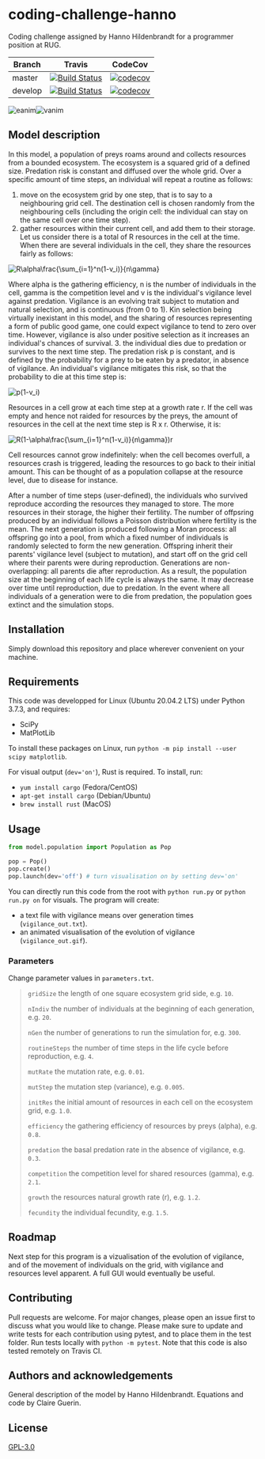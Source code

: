 # coding-challenge-hanno
Coding challenge assigned by Hanno Hildenbrandt for a programmer position at RUG.

Branch|Travis|CodeCov
---|---|---
master|[![Build Status](https://www.travis-ci.com/ClaireGuerin/coding-challenge-hanno.svg?branch=main)](https://www.travis-ci.com/ClaireGuerin/coding-challenge-hanno)|[![codecov](https://codecov.io/gh/ClaireGuerin/coding-challenge-hanno/branch/main/graph/badge.svg?token=IXKD9GDK7P)](https://codecov.io/gh/ClaireGuerin/coding-challenge-hanno)
develop|[![Build Status](https://www.travis-ci.com/ClaireGuerin/coding-challenge-hanno.svg?branch=develop)](https://www.travis-ci.com/ClaireGuerin/coding-challenge-hanno)|[![codecov](https://codecov.io/gh/ClaireGuerin/coding-challenge-hanno/branch/develop/graph/badge.svg?token=IXKD9GDK7P)](https://codecov.io/gh/ClaireGuerin/coding-challenge-hanno)

![eanim](gifs/ecosystem.gif)![vanim](gifs/vigilance.gif)

## Model description

In this model, a population of preys roams around and collects resources from a bounded ecosystem. The ecosystem is a squared grid of a defined size. Predation risk is constant and diffused over the whole grid. Over a specific amount of time steps, an individual will repeat a routine as follows:

1. move on the ecosystem grid by one step, that is to say to a neighbouring grid cell. The destination cell is chosen randomly from the neighbouring cells (including the origin cell: the individual can stay on the same cell over one time step).
2. gather resources within their current cell, and add them to their storage. Let us consider there is a total of R resources in the cell at the time. When there are several individuals in the cell, they share the resources fairly as follows:

<img src="https://latex.codecogs.com/svg.latex?R\alpha\frac{\sum_{i=1}^n(1-v_i)}{n\gamma}" title="R\alpha\frac{\sum_{i=1}^n(1-v_i)}{n\gamma}" />

Where alpha is the gathering efficiency, n is the number of individuals in the cell, gamma is the competition level and v is the individual's vigilance level against predation. Vigilance is an evolving trait subject to mutation and natural selection, and is continuous (from 0 to 1). Kin selection being virtually inexistant in this model, and the sharing of resources representing a form of public good game, one could expect vigilance to tend to zero over time. However, vigilance is also under positive selection as it increases an individual's chances of survival.
3. the individual dies due to predation or survives to the next time step. The predation risk p is constant, and is defined by the probability for a prey to be eaten by a predator, in absence of vigilance. An individual's vigilance mitigates this risk, so that the probability to die at this time step is:

<img src="https://latex.codecogs.com/svg.latex?p(1-v_i)" title="p(1-v_i)" />

Resources in a cell grow at each time step at a growth rate r. If the cell was empty and hence not raided for resources by the preys, the amount of resources in the cell at the next time step is R x r. Otherwise, it is:

<img src="https://latex.codecogs.com/svg.latex?R(1-\alpha\frac{\sum_{i=1}^n(1-v_i)}{n\gamma})r" title="R(1-\alpha\frac{\sum_{i=1}^n(1-v_i)}{n\gamma})r" />

Cell resources cannot grow indefinitely: when the cell becomes overfull, a resources crash is triggered, leading the resources to go back to their initial amount. This can be thought of as a population collapse at the resource level, due to disease for instance.

After a number of time steps (user-defined), the individuals who survived reproduce according the resources they managed to store. The more resources in their storage, the higher their fertility. The number of offpsring produced by an individual follows a Poisson distribution where fertility is the mean. The next generation is produced following a Moran process: all offspring go into a pool, from which a fixed number of individuals is randomly selected to form the new generation. Offspring inherit their parents' vigilance level (subject to mutation), and start off on the grid cell where their parents were during reproduction. Generations are non-overlapping: all parents die after reproduction. As a result, the population size at the beginning of each life cycle is always the same. It may decrease over time until reproduction, due to predation. In the event where all individuals of a generation were to die from predation, the population goes extinct and the simulation stops.

## Installation

Simply download this repository and place wherever convenient on your machine.

## Requirements
This code was developped for Linux (Ubuntu 20.04.2 LTS) under Python 3.7.3, and requires:
- SciPy
- MatPlotLib

To install these packages on Linux, run `python -m pip install --user scipy matplotlib`.

For visual output (`dev='on'`), Rust is required. To install, run:
- `yum install cargo` (Fedora/CentOS)
- `apt-get install cargo` (Debian/Ubuntu)
- `brew install rust` (MacOS)

## Usage
```python
from model.population import Population as Pop

pop = Pop()
pop.create()
pop.launch(dev='off') # turn visualisation on by setting dev='on'
```
You can directly run this code from the root with `python run.py` or `python run.py on` for visuals.
The program will create:
- a text file with vigilance means over generation times (`vigilance_out.txt`).
- an animated visualisation of the evolution of vigilance (`vigilance_out.gif`).

### Parameters
Change parameter values in `parameters.txt`.

> `gridSize` the length of one square ecosystem grid side, e.g. `10`.
> 
> `nIndiv` the number of individuals at the beginning of each generation, e.g. `20`.
> 
> `nGen` the number of generations to run the simulation for, e.g. `300`.
> 
> `routineSteps` the number of time steps in the life cycle before reproduction, e.g. `4`.
> 
> `mutRate` the mutation rate, e.g. `0.01`.
> 
> `mutStep` the mutation step (variance), e.g. `0.005`.
> 
> `initRes` the initial amount of resources in each cell on the ecosystem grid, e.g. `1.0`.
> 
> `efficiency` the gathering efficiency of resources by preys (alpha), e.g. `0.8`.
> 
> `predation` the basal predation rate in the absence of vigilance, e.g. `0.3`.
> 
> `competition` the competition level for shared resources (gamma), e.g. `2.1`.
> 
> `growth` the resources natural growth rate (r), e.g. `1.2`.
> 
> `fecundity` the individual fecundity, e.g. `1.5`.

## Roadmap

Next step for this program is a vizualisation of the evolution of vigilance, and of the movement of individuals on the grid, with vigilance and resources level apparent. A full GUI would eventually be useful.

## Contributing
Pull requests are welcome. For major changes, please open an issue first to discuss what you would like to change.
Please make sure to update and write tests for each contribution using pytest, and to place them in the test folder. Run tests locally with `python -m pytest`. Note that this code is also tested remotely on Travis CI.

## Authors and acknowledgements
General description of the model by Hanno Hildenbrandt.
Equations and code by Claire Guerin.

## License

[GPL-3.0](https://github.com/ClaireGuerin/coding-challenge-hanno/blob/main/LICENSE)

